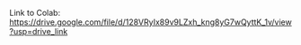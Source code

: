 Link to Colab:
https://drive.google.com/file/d/128VRyIx89v9LZxh_kng8yG7wQyttK_1v/view?usp=drive_link
